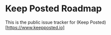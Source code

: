 # Keep Posted Roadmap
This is the public issue tracker for (Keep Posted)[https://www.keepposted.io]
